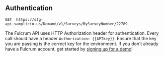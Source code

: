 ## Authentication

```plaintext
GET  https://stg-api.samplicio.us/Demand/v1/Surveys/BySurveyNumber/22789
```

The Fulcrum API uses HTTP Authorization header for authentication. Every call should have a header `Authorization: {{APIkey}}`. Ensure that the key you are passing is the correct key for the environment. If you don't already have a Fulcrum account, get started by [signing up for a demo](https://luc.id/fulcrum/)!

